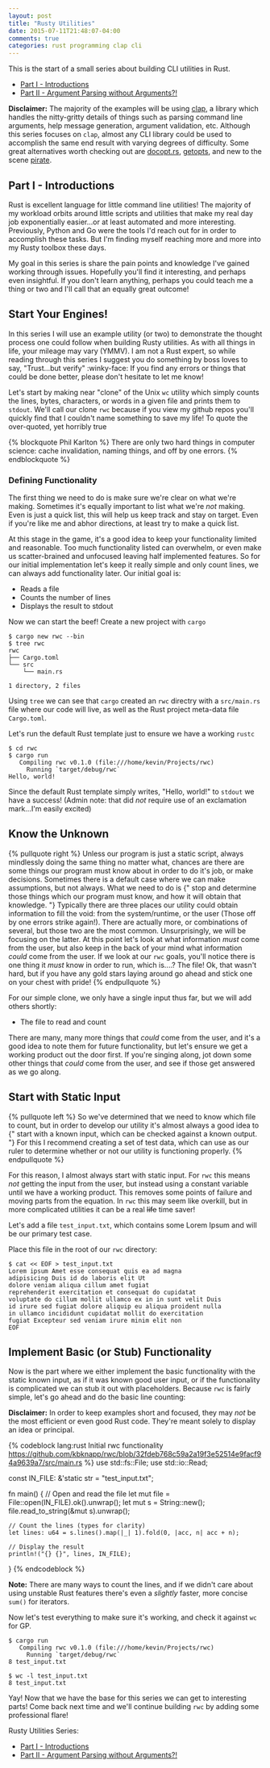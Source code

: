 ```yaml
---
layout: post
title: "Rusty Utilities"
date: 2015-07-11T21:48:07-04:00
comments: true
categories: rust programming clap cli
---
```


This is the start of a small series about building CLI utilities in Rust.

 * [Part I - Introductions][part_i]
 * [Part II - Argument Parsing without Arguments?!][part_ii]

**Disclaimer:** The majority of the examples will be using [clap][clap_repo], a library which handles the nitty-gritty details of things such as parsing command line arguments, help message generation, argument validation, etc. Although this series focuses on `clap`, almost any CLI library could be used to accomplish the same end result with varying degrees of difficulty. Some great alternatives worth checking out are [docopt.rs][docopt_repo], [getopts][getopts_repo], and new to the scene [pirate][pirate_repo].

## Part I - Introductions

Rust is excellent language for little command line utilities! The majority of my workload orbits around little scripts and utilities that make my real day job exponentially easier...or at least automated and more interesting. Previously, Python and Go were the tools I'd reach out for in order to accomplish these tasks. But I'm finding myself reaching more and more into my Rusty toolbox these days.

My goal in this series is share the pain points and knowledge I've gained working through issues. Hopefully you'll find it interesting, and perhaps even insightful. If you don't learn anything, perhaps you could teach me a thing or two and I'll call that an equally great outcome!

## Start Your Engines!

In this series I will use an example utility (or two) to demonstrate the thought process one could follow when building Rusty utilities. As with all things in life, your mileage may vary (YMMV). I am not a Rust expert, so while reading through this series I suggest you do something by boss loves to say, "Trust...but verify" :winky-face: If you find any errors or things that could be done better, please don't hesitate to let me know!

Let's start by making near "clone" of the Unix `wc` utility which simply counts the lines, bytes, characters, or words in a given file and prints them to `stdout`. We'll call our clone `rwc` because if you view my github repos you'll quickly find that I couldn't name something to save my life! To quote the over-quoted, yet horribly true

{% blockquote Phil Karlton %}
There are only two hard things in computer science: cache invalidation, naming things, and off by one errors.
{% endblockquote %}

### Defining Functionality

The first thing we need to do is make sure we're clear on what we're making. Sometimes it's equally important to list what we're *not* making. Even is just a quick list, this will help us keep track and stay on target. Even if you're like me and abhor directions, at least try to make a quick list.

At this stage in the game, it's a good idea to keep your functionality limited and reasonable. Too much functionality listed can overwhelm, or even make us scatter-brained and unfocused leaving half implemented features. So for our initial implementation let's keep it really simple and only count lines, we can always add functionality later. Our initial goal is:

 * Reads a file
 * Counts the number of lines
 * Displays the result to stdout

Now we can start the beef! Create a new project with `cargo`

```plain linenos:false
$ cargo new rwc --bin
$ tree rwc
rwc
├── Cargo.toml
└── src
    └── main.rs

1 directory, 2 files
```

Using `tree` we can see that `cargo` created an `rwc` directry with a `src/main.rs` file where our code will live, as well as the Rust project meta-data file `Cargo.toml`.

Let's run the default Rust template just to ensure we have a working `rustc`

```plain linenos:false
$ cd rwc
$ cargo run
   Compiling rwc v0.1.0 (file:///home/kevin/Projects/rwc)
     Running `target/debug/rwc`
Hello, world!
```

Since the default Rust template simply writes, "Hello, world!" to `stdout` we have a success! (Admin note: that did *not* require use of an exclamation mark...I'm easily excited)

## Know the Unknown

{% pullquote right %}
Unless our program is just a static script, always mindlessly doing the same thing no matter what, chances are there are some things our program must know about in order to do it's job, or make decisions. Sometimes there is a default case where we can make assumptions, but not always. What we need to do is {" stop and determine those things which our program must know, and how it will obtain that knowledge. "} Typically there are three places our utility could obtain information to fill the void: from the system/runtime, or the user (Those off by one errors strike again!). There are actually more, or combinations of several, but those two are the most common. Unsurprisingly, we will be focusing on the latter. At this point let's look at what information *must* come from the user, but also keep in the back of your mind what information *could* come from the user. If we look at our `rwc` goals, you'll notice there is one thing it *must* know in order to run, which is....? The file! Ok, that wasn't hard, but if you have any gold stars laying around go ahead and stick one on your chest with pride!
{% endpullquote %}

For our simple clone, we only have a single input thus far, but we will add others shortly:

 * The file to read and count

There are many, many more things that *could* come from the user, and it's a good idea to note them for future functionality, but let's ensure we get a working product out the door first. If you're singing along, jot down some other things that *could* come from the user, and see if those get answered as we go along.

## Start with Static Input

{% pullquote left %}
So we've determined that we need to know which file to count, but in order to develop our utility it's almost always a good idea to {" start with a known input, which can be checked against a known output. "} For this I recommend creating a set of test data, which can use as our ruler to determine whether or not our utility is functioning properly.
{% endpullquote %}

For this reason, I almost always start with static input. For `rwc` this means *not* getting the input from the user, but instead using a constant variable until we have a working product. This removes some points of failure and moving parts from the equation. In `rwc` this may seem like overkill, but in more complicated utilities it can be a real ~~life~~ time saver!

Let's add a file `test_input.txt`, which contains some Lorem Ipsum and will be our primary test case.

Place this file in the root of our `rwc` directory:

```plain link_text:"View in Github" url:https://github.com/kbknapp/rwc/blob/32fdeb768c59a2a19f3e52514e9facf94a9639a7/test_input.txt linenos:false
$ cat << EOF > test_input.txt
Lorem ipsum Amet esse consequat quis ea ad magna
adipisicing Duis id do laboris elit Ut
dolore veniam aliqua cillum amet fugiat
reprehenderit exercitation et consequat do cupidatat
voluptate do cillum mollit ullamco ex in in sunt velit Duis
id irure sed fugiat dolore aliquip eu aliqua proident nulla
in ullamco incididunt cupidatat mollit do exercitation
fugiat Excepteur sed veniam irure minim elit non
EOF
```

## Implement Basic (or Stub) Functionality

Now is the part where we either implement the basic functionality with the static known input, as if it was known good user input, or if the functionality is complicated we can stub it out with placeholders. Because `rwc` is fairly simple, let's go ahead and do the basic line counting:

**Disclaimer:** In order to keep examples short and focused, they may *not* be the most efficient or even good Rust code. They're meant solely to display an idea or principal.

{% codeblock lang:rust Initial rwc functionality https://github.com/kbknapp/rwc/blob/32fdeb768c59a2a19f3e52514e9facf94a9639a7/src/main.rs %}
use std::fs::File;
use std::io::Read;

const IN_FILE: &'static str = "test_input.txt";

fn main() {
    // Open and read the file
    let mut file = File::open(IN_FILE).ok().unwrap();
    let mut s = String::new();
    file.read_to_string(&mut s).unwrap();

    // Count the lines (types for clarity)
    let lines: u64 = s.lines().map(|_| 1).fold(0, |acc, n| acc + n);

    // Display the result
    println!("{} {}", lines, IN_FILE);
}
{% endcodeblock %}

**Note:** There are many ways to count the lines, and if we didn't care about using unstable Rust features there's even a *slightly* faster, more concise `sum()` for iterators.

Now let's test everything to make sure it's working, and check it against `wc` for GP.

```plain linenos:false
$ cargo run
   Compiling rwc v0.1.0 (file:///home/kevin/Projects/rwc)
     Running `target/debug/rwc`
8 test_input.txt

$ wc -l test_input.txt
8 test_input.txt
```

Yay! Now that we have the base for this series we can get to interesting parts! Come back next time and we'll continue building `rwc` by adding some professional flare!


Rusty Utilities Series:

 * [Part I - Introductions][part_i]
 * [Part II - Argument Parsing without Arguments?!][part_ii]

[part_i]: http://kbknapp.github.io/2015/07/11/rusty-utilities/index.html
[part_ii]: http://kbknapp.github.io/2015-07/12/argument-parsing-without-arguments/index.html
[clap_repo]: https://github.com/kbknapp/clap-rs
[docopt_repo]: https://github.com/BurntSushi/docopt.rs
[getopts_repo]: https://github.com/rust-lang/getopts
[pirate_repo]: https://github.com/zcdziura/pirate
